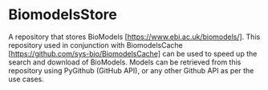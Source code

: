 # BiomodelsStore

A repository that stores BioModels [https://www.ebi.ac.uk/biomodels/]. This repository used in conjunction with BiomodelsCache [https://github.com/sys-bio/BiomodelsCache] can be used to speed up the search and download of BioModels. Models can be retrieved from this repository using PyGithub (GitHub API), or any other Github API as per the use cases.
